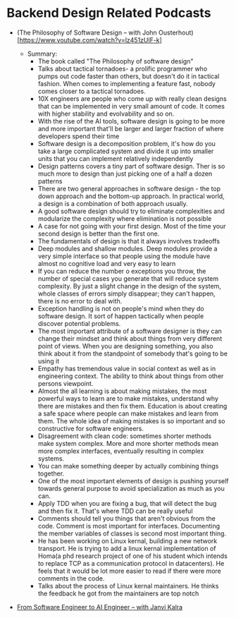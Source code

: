 # Backend Design Related Podcasts
- (The Philosophy of Software Design – with John Ousterhout)[https://www.youtube.com/watch?v=lz451zUlF-k]
  - Summary:
    - The book called "The Philosophy of software design"
    - Talks about tactical tornadoes- a prolific programmer who pumps out code faster than others, but doesn't do it in tactical fashion. When comes to implementing a feature fast, nobody comes closer to a tactical tornadoes.
    - 10X engineers are people who come up with really clean designs that can be implemented in very small amount of code. It comes with higher stability and evolvability and so on.
    - With the rise of the AI tools, software design is going to be more and more important that'll be larger and larger fraction of where developers spend their time
    - Software design is a decomposition problem, it's how do you take a large complicated system and divide it up into smaller units that you can implement relatively independently
    - Design patterns covers a tiny part of software design. Ther is so much more to design than just picking one of a half a dozen patterns
    - There are two general approaches in software design - the top down approach and the bottom-up approach. In practical world, a design is a combination of both approach usually.
    - A good software design should try to eliminate complexities and modularize the complexity where elimination is not possible
    - A case for not going with your first design. Most of the time your second design is better than the first one.
    - The fundamentals of design is that it always involves tradeoffs
    - Deep modules and shallow modules. Deep modules provide a very simple interface so that people using the module have almost no cognitive load and very easy to learn
    - If you can reduce the number o exceptions you throw, the number of special cases you generate that will reduce system complexity. By just a slight change in the design of the system, whole classes of errors simply disappear; they can't happen, there is no error to deal with.
    - Exception handling is not on people's mind when they do software design. It sort of happen tactically when people discover potential problems.
    - The most important attribute of a software designer is they can change their mindset and think about things from very different point of views. When you are designing something, you also think about it from the standpoint of somebody that's going to be using it
    - Empathy has tremendous value in social context as well as in engineering context. The ability to think about things from other persons viewpoint.
    - Almost the all learning is about making mistakes, the most powerful ways to learn are to make mistakes, understand why there are mistakes and then fix them. Education is about creating a safe space where people can make mistakes and learn from them. The whole idea of making mistakes is so important and so constructive for software engineers. 
    - Disagreement with clean code: sometimes shorter methods make system complex. More and more shorter methods mean more complex interfaces, eventually resulting in complex systems.
    - You can make something deeper by actually combining things together. 
    - One of the most important elements of design is pushing yourself towards general purpose to avoid specialization as much as you can.
    - Apply TDD when you are fixing a bug, that will detect the bug and then fix it. That's where TDD can be really useful
    - Comments should tell you things that aren't obvious from the code. Comment is most important for interfaces. Documenting the member variables of classes is second most important thing. 
    - He has been working on Linux kernal, building a new network transport. He is trying to add a linux kernal implementation of Homa(a phd research project of one of his student which intends to replace TCP as a communication protocol in datacenters). He feels that it would be lot more easier to read if there were more comments in the code.
    - Talks about the process of Linux kernal maintainers. He thinks the feedback he got from the maintainers are top notch

- [From Software Engineer to AI Engineer – with Janvi Kalra](https://www.youtube.com/watch?v=3E_jDJST69s)